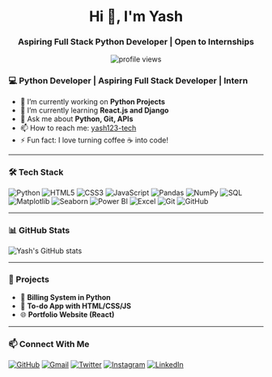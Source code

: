 <h1 align="center">Hi 👋, I'm Yash</h1>
<h3 align="center">Aspiring Full Stack Python Developer | Open to Internships</h3>

<p align="center">
  <img src="https://komarev.com/ghpvc/?username=yash123-tech&label=Profile%20views&color=0e75b6&style=flat" alt="profile views" />
</p>


### 💻 Python Developer | Aspiring Full Stack Developer | Intern

- 🔭 I’m currently working on **Python Projects**
- 🌱 I’m currently learning **React.js and Django**
- 💬 Ask me about **Python, Git, APIs**
- 📫 How to reach me: [yash123-tech](https://github.com/yash123-tech)
- ⚡ Fun fact: I love turning coffee ☕ into code!

---

### 🛠️ Tech Stack
![Python](https://img.shields.io/badge/-Python-333333?style=flat&logo=python)
![HTML5](https://img.shields.io/badge/-HTML5-333333?style=flat&logo=html5)
![CSS3](https://img.shields.io/badge/-CSS3-333333?style=flat&logo=css3)
![JavaScript](https://img.shields.io/badge/-JavaScript-333333?style=flat&logo=javascript)
![Pandas](https://img.shields.io/badge/Pandas-150458?style=for-the-badge&logo=pandas&logoColor=white)
![NumPy](https://img.shields.io/badge/NumPy-013243?style=for-the-badge&logo=numpy&logoColor=white)
![SQL](https://img.shields.io/badge/SQL-4479A1?style=for-the-badge&logo=sqlite&logoColor=white)
![Matplotlib](https://img.shields.io/badge/Matplotlib-ffffff?style=for-the-badge&logo=matplotlib&logoColor=black)
![Seaborn](https://img.shields.io/badge/Seaborn-2E75B6?style=for-the-badge&logo=python&logoColor=white)
![Power BI](https://img.shields.io/badge/PowerBI-F2C811?style=for-the-badge&logo=powerbi&logoColor=black)
![Excel](https://img.shields.io/badge/MS_Excel-217346?style=for-the-badge&logo=microsoft-excel&logoColor=white)
![Git](https://img.shields.io/badge/-Git-333333?style=flat&logo=git)
![GitHub](https://img.shields.io/badge/-GitHub-333333?style=flat&logo=github)

---

### 📊 GitHub Stats
![Yash's GitHub stats](https://github-readme-stats.vercel.app/api?username=yash123-tech&show_icons=true&theme=radical)

---

### 📂 Projects
- 💼 **Billing System in Python**
- 📝 **To-do App with HTML/CSS/JS**
- 🌐 **Portfolio Website (React)**

---

### 📫 Connect With Me
[![GitHub](https://img.shields.io/badge/-GitHub-black?style=flat&logo=github)](https://github.com/yash123-tech)
[![Gmail](https://img.shields.io/badge/-Gmail-D14836?style=flat&logo=gmail&logoColor=white)](mailto:yashyogi114@gmail.com)
[![Twitter](https://img.shields.io/badge/-Twitter-1DA1F2?style=flat&logo=twitter&logoColor=white)](https://twitter.com/prav78823)
[![Instagram](https://img.shields.io/badge/-Instagram-E4405F?style=flat&logo=instagram&logoColor=white)](https://instagram.com/yashyogi19)
[![LinkedIn](https://img.shields.io/badge/-LinkedIn-0A66C2?style=flat&logo=linkedin&logoColor=white)](https://www.linkedin.com/in/prav-gaming-847594280/)

